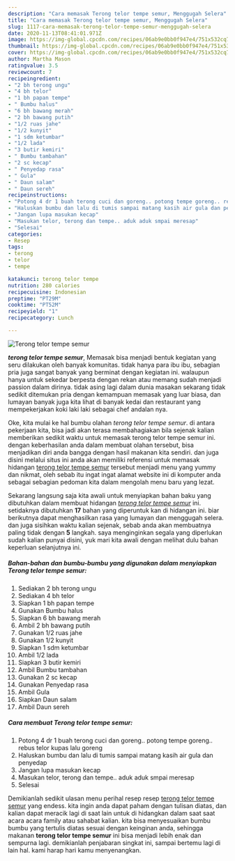 ```yaml
---
description: "Cara memasak Terong telor tempe semur, Menggugah Selera"
title: "Cara memasak Terong telor tempe semur, Menggugah Selera"
slug: 1117-cara-memasak-terong-telor-tempe-semur-menggugah-selera
date: 2020-11-13T08:41:01.971Z
image: https://img-global.cpcdn.com/recipes/06ab9e0bb0f947e4/751x532cq70/terong-telor-tempe-semur-foto-resep-utama.jpg
thumbnail: https://img-global.cpcdn.com/recipes/06ab9e0bb0f947e4/751x532cq70/terong-telor-tempe-semur-foto-resep-utama.jpg
cover: https://img-global.cpcdn.com/recipes/06ab9e0bb0f947e4/751x532cq70/terong-telor-tempe-semur-foto-resep-utama.jpg
author: Martha Mason
ratingvalue: 3.5
reviewcount: 7
recipeingredient:
- "2 bh terong ungu"
- "4 bh telor"
- "1 bh papan tempe"
- " Bumbu halus"
- "6 bh bawang merah"
- "2 bh bawang putih"
- "1/2 ruas jahe"
- "1/2 kunyit"
- "1 sdm ketumbar"
- "1/2 lada"
- "3 butir kemiri"
- " Bumbu tambahan"
- "2 sc kecap"
- " Penyedap rasa"
- " Gula"
- " Daun salam"
- " Daun sereh"
recipeinstructions:
- "Potong 4 dr 1 buah terong cuci dan goreng.. potong tempe goreng.. rebus telor kupas lalu goreng"
- "Haluskan bumbu dan lalu di tumis sampai matang kasih air gula dan penyedap"
- "Jangan lupa masukan kecap"
- "Masukan telor, terong dan tempe.. aduk aduk smpai meresap"
- "Selesai"
categories:
- Resep
tags:
- terong
- telor
- tempe

katakunci: terong telor tempe 
nutrition: 280 calories
recipecuisine: Indonesian
preptime: "PT29M"
cooktime: "PT52M"
recipeyield: "1"
recipecategory: Lunch

---
```



![Terong telor tempe semur](https://img-global.cpcdn.com/recipes/06ab9e0bb0f947e4/751x532cq70/terong-telor-tempe-semur-foto-resep-utama.jpg)

<b><i>terong telor tempe semur</i></b>, Memasak bisa menjadi bentuk kegiatan yang seru dilakukan oleh banyak komunitas. tidak hanya para ibu ibu, sebagian pria juga sangat banyak yang berminat dengan kegiatan ini. walaupun hanya untuk sekedar berpesta dengan rekan atau memang sudah menjadi passion dalam dirinya. tidak asing lagi dalam dunia masakan sekarang tidak sedikit ditemukan pria dengan kemampuan memasak yang luar biasa, dan lumayan banyak juga kita lihat di banyak kedai dan restaurant yang mempekerjakan koki laki laki sebagai chef andalan nya.



Oke, kita mulai ke hal bumbu olahan <i>terong telor tempe semur</i>. di antara pekerjaan kita, bisa jadi akan terasa membahagiakan bila sejenak kalian memberikan sedikit waktu untuk memasak terong telor tempe semur ini. dengan keberhasilan anda dalam membuat olahan tersebut, bisa menjadikan diri anda bangga dengan hasil makanan kita sendiri. dan juga disini melalui situs ini anda akan memiliki referensi untuk memasak hidangan <u>terong telor tempe semur</u> tersebut menjadi menu yang yummy dan nikmat, oleh sebab itu ingat ingat alamat website ini di komputer anda sebagai sebagian pedoman kita dalam mengolah menu baru yang lezat.


Sekarang langsung saja kita awali untuk menyiapkan bahan baku yang dibutuhkan dalam membuat hidangan <u><i>terong telor tempe semur</i></u> ini. setidaknya dibutuhkan <b>17</b> bahan yang diperuntuk kan di hidangan ini. biar berikutnya dapat menghasilkan rasa yang lumayan dan menggugah selera. dan juga sisihkan waktu kalian sejenak, sebab anda akan membuatnya paling tidak dengan <b>5</b> langkah. saya menginginkan segala yang diperlukan sudah kalian punyai disini, yuk mari kita awali dengan melihat dulu bahan keperluan selanjutnya ini.

<!--inarticleads1-->

##### Bahan-bahan dan bumbu-bumbu yang digunakan dalam menyiapkan Terong telor tempe semur:

1. Sediakan 2 bh terong ungu
1. Sediakan 4 bh telor
1. Siapkan 1 bh papan tempe
1. Gunakan  Bumbu halus
1. Siapkan 6 bh bawang merah
1. Ambil 2 bh bawang putih
1. Gunakan 1/2 ruas jahe
1. Gunakan 1/2 kunyit
1. Siapkan 1 sdm ketumbar
1. Ambil 1/2 lada
1. Siapkan 3 butir kemiri
1. Ambil  Bumbu tambahan
1. Gunakan 2 sc kecap
1. Gunakan  Penyedap rasa
1. Ambil  Gula
1. Siapkan  Daun salam
1. Ambil  Daun sereh




<!--inarticleads2-->

##### Cara membuat Terong telor tempe semur:

1. Potong 4 dr 1 buah terong cuci dan goreng.. potong tempe goreng.. rebus telor kupas lalu goreng
1. Haluskan bumbu dan lalu di tumis sampai matang kasih air gula dan penyedap
1. Jangan lupa masukan kecap
1. Masukan telor, terong dan tempe.. aduk aduk smpai meresap
1. Selesai




Demikianlah sedikit ulasan menu perihal resep resep <u>terong telor tempe semur</u> yang endess. kita ingin anda dapat paham dengan tulisan diatas, dan kalian dapat meracik lagi di saat lain untuk di hidangkan dalam saat saat acara acara family atau sahabat kalian. kita bisa menyesuaikan bumbu bumbu yang tertulis diatas sesuai dengan keinginan anda, sehingga makanan <b>terong telor tempe semur</b> ini bisa menjadi lebih enak dan sempurna lagi. demikianlah penjabaran singkat ini, sampai bertemu lagi di lain hal. kami harap hari kamu menyenangkan.
